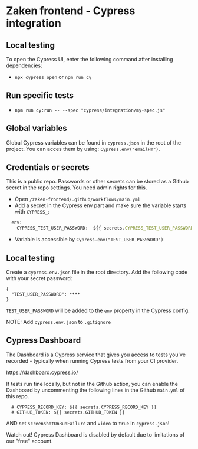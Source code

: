 # Zaken frontend - Cypress integration

## Local testing
To open the Cypress UI, enter the following command after installing dependencies:

- `npx cypress open` or `npm run cy`

## Run specific tests
- `npm run cy:run -- --spec "cypress/integration/my-spec.js"`

## Global variables

Global Cypress variables can be found in `cypress.json` in the root of the project. You can acces them by using: `Cypress.env("emailPm")`.

## Credentials or secrets

This is a public repo. Passwords or other secrets can be stored as a Github secret in the repo settings. You need admin rights for this.

- Open `/zaken-frontend/.github/workflows/main.yml`
- Add a secret in the Cypress env part and make sure the variable starts with `CYPRESS_`:

```JavaScript
  env:
    CYPRESS_TEST_USER_PASSWORD:  ${{ secrets.CYPRESS_TEST_USER_PASSWORD }}

```
- Variable is accessible by `Cypress.env("TEST_USER_PASSWORD")`

## Local testing

Create a `cypress.env.json` file in the root directory. Add the following code with your secret password:

```
{
  "TEST_USER_PASSWORD": ****
}
```
`TEST_USER_PASSWORD` will be added to the `env` property in the Cypress config.

NOTE: Add `cypress.env.json` to `.gitignore`

## Cypress Dashboard

The Dashboard is a Cypress service that gives you access to tests you've recorded - typically when running Cypress tests from your CI provider.

https://dashboard.cypress.io/

If tests run fine locally, but not in the Github action, you can enable the Dashboard by uncommenting the following lines in the Github `main.yml` of this repo.

```
  # CYPRESS_RECORD_KEY: ${{ secrets.CYPRESS_RECORD_KEY }}
  # GITHUB_TOKEN: ${{ secrets.GITHUB_TOKEN }}
```

AND set `screenshotOnRunFailure` and `video` to `true` in `cypress.json`!

Watch out! Cypress Dashboard is disabled by default due to limitations of our "free" account.